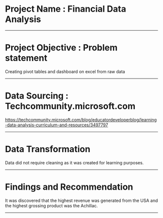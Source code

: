 # Project Name : Financial Data Analysis

----
# Project Objective : Problem statement
Creating pivot tables and dashboard on excel from raw data

----
# Data Sourcing : Techcommunity.microsoft.com
https://techcommunity.microsoft.com/blog/educatordeveloperblog/learning-data-analysis-curriculum-and-resources/3497797

----
# Data Transformation
Data did not require cleaning as it was created for learning purposes.

----
# Findings and Recommendation
It was discovered that the highest revenue was generated from the USA and the highest
grossing product was the Achillac.

----
